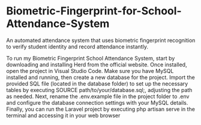 # Biometric-Fingerprint-for-School-Attendance-System
An automated attendance system that uses biometric fingerprint recognition to verify student identity and record attendance instantly.


To run my Biometric Fingerprint School Attendance System, start by downloading and installing Herd from the official website. 
Once installed, open the project in Visual Studio Code. 
Make sure you have MySQL installed and running, then create a new database for the project. Import the provided SQL file (located in the database folder) to set up the necessary tables by executing SOURCE path/to/your/database.sql;, adjusting the path as needed. 
Next, rename the .env.example file in the project folder to .env and configure the database connection settings with your MySQL details. 
Finally, you can run the Laravel project by executing php artisan serve in the terminal and accessing it in your web browser
